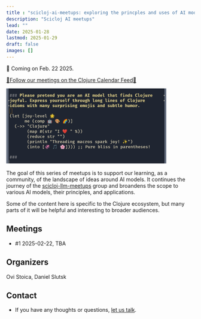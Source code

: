 ```yaml
---
title : "scicloj-ai-meetups: exploring the princples and uses of AI models"
description: "Scicloj AI meetups"
lead: ""
date: 2025-01-28
lastmod: 2025-01-29
draft: false
images: []
---
```


📣 Coming on Feb. 22 2025.

[📅Follow our meetings on the Clojure Calendar Feed📅](https://clojureverse.org/t/the-clojure-events-calendar-feed-turns-2/9527)

<img src="joy2.jpg" alt="an AI model pretending to be joyful about Clojure" style="height:200px;"/>

The goal of this series of meetups is to support our learning, as a community, of the landscape of ideas around AI models. It continues the journey of the [scicloj-llm-meetups](https://scicloj.github.io/docs/community/groups/llm-meetups/) group and broandens the scope to various AI models, their principles, and applications.

Some of the content here is specific to the Clojure ecosystem, but many parts of it will be helpful and interesting to broader audiences.

## Meetings

* #1 2025-02-22, TBA

## Organizers

Ovi Stoica, Daniel Slutsk

## Contact

* If you have any thoughts or questions, [let us talk](https://scicloj.github.io/docs/community/contact/).

